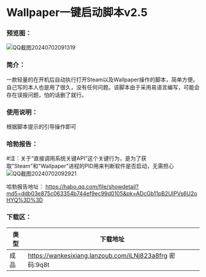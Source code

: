 # Wallpaper一键启动脚本v2.5

### 预览图：
![QQ截图20240702091319](https://github.com/Yi-Zero/Yi-Zero.github.io/assets/158990067/9bc6d25c-910d-4d7a-89f9-49841ec8ce94)

### 简介：
一款轻量的在开机后自动执行打开Steam以及Wallpaper操作的脚本，简单方便。自己写的本人也是用了很久，没有任何问题。该脚本由于采用易语言编写，可能会存在误报问题，怕的话删了就行。

### 使用说明：
根据脚本提示的引导操作即可

### 哈勃报告：
#注：关于“直接调用系统关键API”这个关键行为，是为了获取"Steam"和"Wallpaper"进程的PID用来判断软件是否启动，无需担心
![QQ截图20240702092921](https://github.com/Yi-Zero/Yi-Zero.github.io/assets/158990067/67ddacee-d7cd-4e92-9545-cff241df9b47)

哈勃报告地址：
https://habo.qq.com/file/showdetail?md5=ddb03e875c063354b744ef9ec99d0105&pk=ADcGb11pB2UIPVs6U2oHYQ%3D%3D

### 下载区：

| 类型      | 下载地址 |
| ----------- | ----------- |
| 成品  |https://wankesixiang.lanzoub.com/iLNj823a8frg 密码:9q8t       |